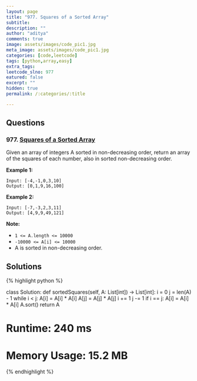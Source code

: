 ```yaml
---
layout: page
title: "977. Squares of a Sorted Array"
subtitle: 
description: ""
author: "aditya"
comments: true
image: assets/images/code_pic1.jpg
meta_image: assets/images/code_pic1.jpg
categories: [code,leetcode]
tags: [python,array,easy]
extra_tags: 
leetcode_slno: 977
eatured: false
excerpt: ""
hidden: true
permalink: /:categories/:title

---
```


## Questions

### 977. [Squares of a Sorted Array](https://leetcode.com/problems/squares-of-a-sorted-array/)

Given an array of integers A sorted in non-decreasing order, return an array of the squares of each number, also in sorted non-decreasing order.

**Example 1:**

```
Input: [-4,-1,0,3,10]
Output: [0,1,9,16,100]
```

**Example 2:**

```
Input: [-7,-3,2,3,11]
Output: [4,9,9,49,121]
```

**Note:**
- ```1 <= A.length <= 10000```
- ```-10000 <= A[i] <= 10000```
- A is sorted in non-decreasing order.

## Solutions

{% highlight python %}

class Solution:
    def sortedSquares(self, A: List[int]) -> List[int]:
        i = 0
        j = len(A) - 1
        while i < j:
            A[i] = A[i] * A[i]
            A[j] = A[j] * A[j]
            i += 1
            j -= 1
        if i == j:
            A[i] = A[i] * A[i]
        A.sort()
        return A
            

# Runtime: 240 ms
# Memory Usage: 15.2 MB

{% endhighlight %}
